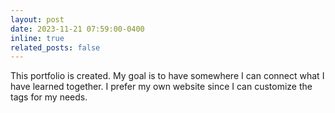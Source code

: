 ```yaml
---
layout: post
date: 2023-11-21 07:59:00-0400
inline: true
related_posts: false
---
```

This portfolio is created. My goal is to have somewhere I can connect what I have learned together. I prefer my own website since I can customize the tags for my needs. 
